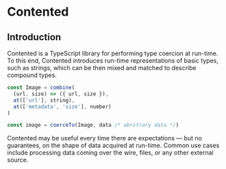 # Contented

## Introduction

Contented is a TypeScript library for performing type coercion at run-time. To this end, Contented introduces run-time representations of basic types, such as strings, which can be then mixed and matched to describe compound types.

```typescript
const Image = combine(
  (url, size) => ({ url, size }),
  at(['url'], string),
  at(['metadata', 'size'], number)
)

const image = coerceTo(Image, data /* abritrary data */)
```

Contented may be useful every time there are expectations — but no guarantees, on the shape of data acquired at run-time. Common use cases include processing data coming over the wire, files, or any other external source.
